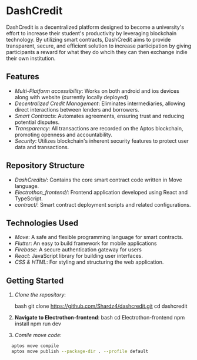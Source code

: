 # DashCredit

DashCredit is a decentralized platform designed to become a university's effort to increase their student's productivity by leveraging blockchain technology. By utilizing smart contracts, DashCredit aims to provide transparent, secure, and efficient solution to increase participation by giving participants a reward for what they do whcih they can then exchange indie their own institution.

## Features
- *Multi-Platform accessibility*: Works on both android and ios devices along with website (currently locally deployed)
- *Decentralized Credit Management*: Eliminates intermediaries, allowing direct interactions between lenders and borrowers.
- *Smart Contracts*: Automates agreements, ensuring trust and reducing potential disputes.
- *Transparency*: All transactions are recorded on the  Aptos blockchain, promoting openness and accountability.
- *Security*: Utilizes blockchain's inherent security features to protect user data and transactions.

## Repository Structure

- *DashCredits/*: Contains the core smart contract code written in Move language.
- *Electrothon_frontend/*: Frontend application developed using React and TypeScript.
- *contract/*: Smart contract deployment scripts and related configurations.
  

## Technologies Used

- *Move*: A safe and flexible programming language for smart contracts.
- *Flutter*: An easy to build framework for mobile applications
- *Firebase*: A secure authentication gateway for users
- *React*: JavaScript library for building user interfaces.
- *CSS & HTML*: For styling and structuring the web application.

## Getting Started

1. *Clone the repository*:

   bash
   git clone https://github.com/Shardz4/dashcredit.git
   cd dashcredit
2. **Navigate to Electrothon-frontend**:
   bash
   cd Electrothon-frontend
   npm install
   npm run dev
   
3. *Comile move code*:
  ```bash
    aptos move compile
    aptos move publish --package-dir . --profile default
